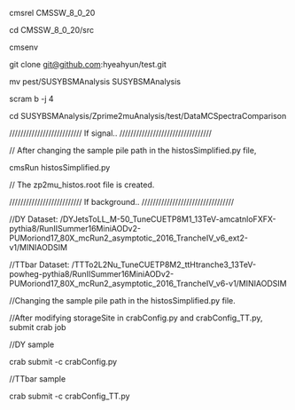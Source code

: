 

cmsrel CMSSW_8_0_20

cd CMSSW_8_0_20/src

cmsenv

git clone git@github.com:hyeahyun/test.git

mv pest/SUSYBSMAnalysis SUSYBSMAnalysis
 
scram b -j 4

cd SUSYBSMAnalysis/Zprime2muAnalysis/test/DataMCSpectraComparison

////////////////////////// If signal.. /////////////////////////////////

// After changing the sample pile path in the histosSimplified.py file,

cmsRun histosSimplified.py

// The zp2mu_histos.root file is created.


////////////////////////// If background.. /////////////////////////////////

//DY Dataset: /DYJetsToLL_M-50_TuneCUETP8M1_13TeV-amcatnloFXFX-pythia8/RunIISummer16MiniAODv2-PUMoriond17_80X_mcRun2_asymptotic_2016_TrancheIV_v6_ext2-v1/MINIAODSIM

//TTbar Dataset: /TTTo2L2Nu_TuneCUETP8M2_ttHtranche3_13TeV-powheg-pythia8/RunIISummer16MiniAODv2-PUMoriond17_80X_mcRun2_asymptotic_2016_TrancheIV_v6-v1/MINIAODSIM


//Changing the sample pile path in the histosSimplified.py file.

//After modifying storageSite in crabConfig.py and crabConfig_TT.py, submit crab job


//DY sample

crab submit -c crabConfig.py


//TTbar sample

crab submit -c crabConfig_TT.py


